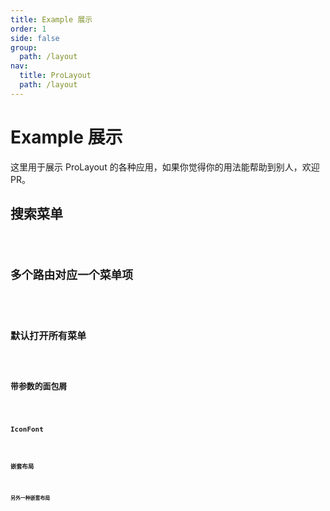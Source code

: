 ```yaml
---
title: Example 展示
order: 1
side: false
group:
  path: /layout
nav:
  title: ProLayout
  path: /layout
---
```


# Example 展示

这里用于展示 ProLayout 的各种应用，如果你觉得你的用法能帮助到别人，欢迎 PR。

## 搜索菜单

<code src="../demos/searchMenu.tsx" />

## 多个路由对应一个菜单项

<code src="../demos/MultipleMenuOnePath.tsx" />

## 默认打开所有菜单

<code src="../demos/DefaultOpenAllMenu.tsx" />

## 带参数的面包屑

<code src="../demos/BreadcrumbsRepeat.tsx" />

## IconFont

<code src="../demos/IconFont.tsx" />

## 嵌套布局

<code src="../demos/Nested.tsx" />

## 另外一种嵌套布局

<code src="../demos/TopmenuNested.tsx" />
